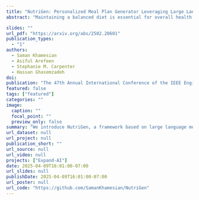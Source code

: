 ```yaml
---
title: "NutriGen: Personalized Meal Plan Generator Leveraging Large Language Models to Enhance Dietary and Nutritional Adherence"
abstract: "Maintaining a balanced diet is essential for overall health, yet many individuals struggle with meal planning due to nutritional complexity, time constraints, and lack of dietary knowledge. Personalized food recommendations can help address these challenges by tailoring meal plans to individual preferences, habits, and dietary restrictions. However, existing dietary recommendation systems often lack adaptability, fail to consider real-world constraints such as food ingredient availability, and require extensive user input, making them impractical for sustainable and scalable daily use. To address these limitations, we introduce NutriGen, a framework based on large language models (LLM) designed to generate personalized meal plans that align with user-defined dietary preferences and constraints. By building a personalized nutrition database and leveraging prompt engineering, our approach enables LLMs to incorporate reliable nutritional references like the USDA nutrition database while maintaining flexibility and ease of use. We demonstrate that LLMs have strong potential to generate accurate and user-friendly food recommendations, addressing key limitations in existing dietary recommendation systems by providing structured, practical, and scalable meal plans. Our evaluation shows that Llama 3.1 8B and GPT-3.5 Turbo achieve the lowest percentage errors of 1.55% and 3.6%, respectively, producing meal plans that closely align with user-defined caloric targets while minimizing deviation and improving precision. Additionally, we compared the performance of DeepSeek V3 against several established models to evaluate its potential in personalized nutrition planning."

slides: ""
url_pdf: "https://arxiv.org/abs/2502.20601"
publication_types:
  - "1"
authors:
  - Saman Khamesian
  - Asiful Arefeen
  - Stephanie M. Carpenter
  - Hassan Ghasemzadeh
doi: 
publication: "The 47th Annual International Conference of the IEEE Engineering in Medicine and Biology Society (EMBC), July 14–17, 2025, Copenhagen, Denmark."
featured: false
tags: ["featured"]
categories: ""
image:
  caption: ""
  focal_point: ""
  preview_only: false
summary: "We introduce NutriGen, a framework based on large language models (LLM) designed to generate personalized meal plans that align with user-defined dietary preferences and constraints."
url_dataset: null
url_project: null
publication_short: ""
url_source: null
url_video: null
projects: ["Expand-AI"]
date: 2025-04-09T16:01:00-07:00
url_slides: null
publishDate: 2025-04-09T16:01:00-07:00
url_poster: null
url_code: "https://github.com/SamanKhamesian/NutriGen"
---
```


